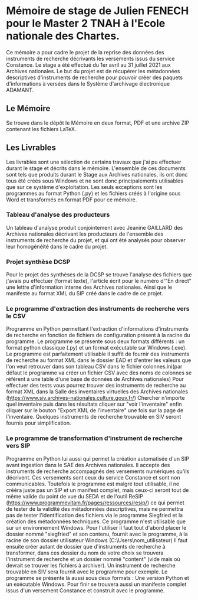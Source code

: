 # Mémoire de stage de Julien FENECH pour le Master 2 TNAH à l'Ecole nationale des Chartes.

Ce mémoire a pour cadre le projet de la reprise des données des instruments de recherche décrivants les versements issus du service Constance.
Le stage a été effectué du 1er avril au 31 juillet 2021 aux Archives nationales. Le but du projet est de récupérer les métadonnées descriptives d'instruments de recherche pour pouvoir créer des paquets d'informations à versées dans le Système d'archivage électronique ADAMANT.

## Le Mémoire
Se trouve dans le dépôt le Mémoire en deux format, PDF et une archive ZIP contenant les fichiers LaTeX.

## Les Livrables
Les livrables sont une sélection de certains travaux que j'ai pu effectuer durant le stage et décrits dans le mémoire.
L'ensemble de ces documents sont tels que produits durant le Stage aux Archives nationales, ils ont donc tous été créés sous Windows et ne sont donc principalements utilisables que sur ce système d'exploitation. Les seuls exceptions sont les programmes au format Python (.py) et les fichiers créés à l'origine sous Word et transformés en format PDF pour ce mémoire.

### Tableau d'analyse des producteurs
Un tableau d'analyse produit conjointement avec Jeanine GAILLARD des Archives nationales décrivant les producteurs de l'ensemble des instruments de recherche du projet, et qui ont été analysés pour observer leur homogénéité dans le cadre du projet.

### Projet synthèse DCSP
Pour le projet des synthèses de la DCSP se trouve l'analyse des fichiers que j'avais pu effectuer (format texte), l'article écrit pour le numéro d'"En direct" une lettre d'information interne des Archives nationales. Ainsi que le manifeste au format XML du SIP créé dans le cadre de ce projet.

### Le programme d'extraction des instruments de recherche vers le CSV
Programme en Python permettant l'extraction d'informations d'instruments de recherche en fonction de fichiers de configuration présent à la racine du programme.
Le programme se présente sous deux formats différents : un format python classique (.py) et un format exécutable sur Windows (.exe).
Le programme est parfaitement utilisable il suffit de fournir des instruments de recherche au format XML dans le dossier EAD et d'entrer les valeurs que l'on veut retrouver dans son tableau CSV dans le fichier colonnes.ini(par défaut le programme va créer un fichier CSV avec des noms de colonnes se référent à une table d'une base de données de Archives nationales)
Pour effectuer des tests vous pourrez trouver des instruments de recherche au format XML dans la Salle des inventaires virtuelles des Archives nationales (https://www.siv.archives-nationales.culture.gouv.fr/) Chercher n'importe quel inventaire puis dans les résultats cliquer sur "voir l'inventaire" enfin cliquer sur le bouton "Export XML de l'inventaire" une fois sur la page de l'inventaire.
Quelques instruments de recherche trouvable en SIV seront fournis pour simplification.

### Le programme de transformation d'instrument de recherche vers SIP
Programme en Python lui aussi qui permet la création automatisée d'un SIP avant ingestion dans le SAE des Archives nationales. Il accepte des instruments de recherche accompagnés des versements numériques qu'ils décrivent. Ces versements sont ceux du service Constance et sont non communicables.
Toutefois le programme est malgré tout utilisable, il ne crééra juste pas un SIP et un manifest complet, mais ceux-ci seront tout de même valide du point de vue du SEDA et de l'outil ReSIP (https://www.programmevitam.fr/pages/ressources/resip/) ce qui permet de tester de la validité des métadonnées descriptives, mais ne permettra pas de tester l'identification des fichiers via le programme Siegfried et la création des métadonnées techniques.
Ce programme n'est utilisable que sur un environnement Windows.
Pour l'utiliser il faut tout d'abord placer le dossier nommé "siegfried" et son contenu, fournit avec le programme, à la racine de son dossier utilisateur Windows (C:\Users\nom_utilisateur)
Il faut ensuite créer autant de dossier que d'instruments de recherche à transformer, dans ces dossier du nom de votre choix se trouvera l'instrument de recherche et un dossier nommé "content" (vide mais où devrait se trouver les fichiers à archiver). Un instrument de recherche trouvable en SIV sera fournit avec le programme pour exemple. 
Le programme se présente là aussi sous deux formats : Une version Python et un exécutable Windows.
Pour finir se trouvera aussi un manifeste complet issus d'un versement Constance et construit avec le programme.
